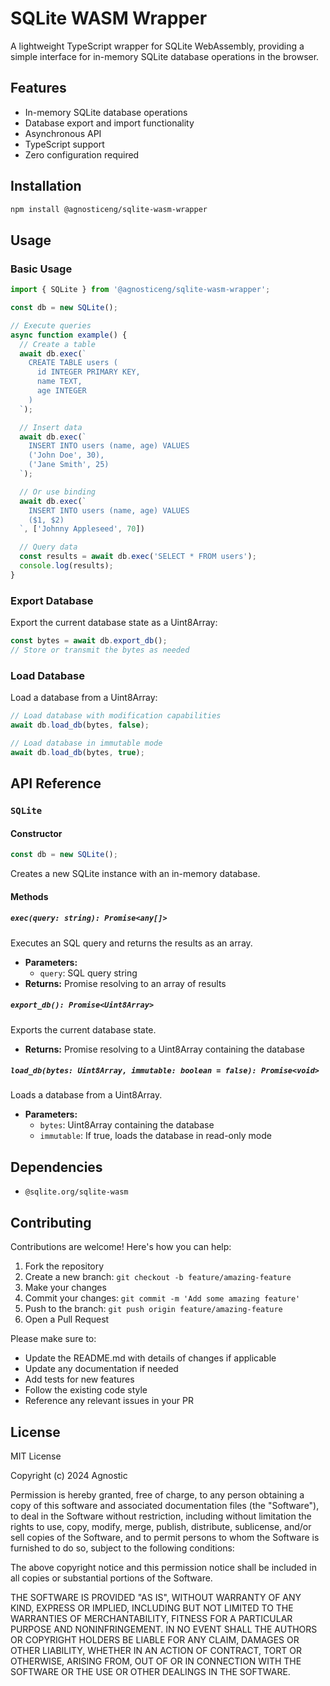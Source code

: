 # SQLite WASM Wrapper

A lightweight TypeScript wrapper for SQLite WebAssembly, providing a simple interface for in-memory SQLite database operations in the browser.

## Features

- In-memory SQLite database operations
- Database export and import functionality
- Asynchronous API
- TypeScript support
- Zero configuration required

## Installation

```bash
npm install @agnosticeng/sqlite-wasm-wrapper
```

## Usage

### Basic Usage

```typescript
import { SQLite } from '@agnosticeng/sqlite-wasm-wrapper';

const db = new SQLite();

// Execute queries
async function example() {
  // Create a table
  await db.exec(`
    CREATE TABLE users (
      id INTEGER PRIMARY KEY,
      name TEXT,
      age INTEGER
    )
  `);

  // Insert data
  await db.exec(`
    INSERT INTO users (name, age) VALUES
    ('John Doe', 30),
    ('Jane Smith', 25)
  `);

  // Or use binding
  await db.exec(`
    INSERT INTO users (name, age) VALUES
    ($1, $2)
  `, ['Johnny Appleseed', 70])

  // Query data
  const results = await db.exec('SELECT * FROM users');
  console.log(results);
}
```

### Export Database

Export the current database state as a Uint8Array:

```typescript
const bytes = await db.export_db();
// Store or transmit the bytes as needed
```

### Load Database

Load a database from a Uint8Array:

```typescript
// Load database with modification capabilities
await db.load_db(bytes, false);

// Load database in immutable mode
await db.load_db(bytes, true);
```

## API Reference

### `SQLite`

#### Constructor

```typescript
const db = new SQLite();
```

Creates a new SQLite instance with an in-memory database.

#### Methods

##### `exec(query: string): Promise<any[]>`

Executes an SQL query and returns the results as an array.

- **Parameters:**
  - `query`: SQL query string
- **Returns:** Promise resolving to an array of results

##### `export_db(): Promise<Uint8Array>`

Exports the current database state.

- **Returns:** Promise resolving to a Uint8Array containing the database

##### `load_db(bytes: Uint8Array, immutable: boolean = false): Promise<void>`

Loads a database from a Uint8Array.

- **Parameters:**
  - `bytes`: Uint8Array containing the database
  - `immutable`: If true, loads the database in read-only mode

## Dependencies

- `@sqlite.org/sqlite-wasm`

## Contributing

Contributions are welcome! Here's how you can help:

1. Fork the repository
2. Create a new branch: `git checkout -b feature/amazing-feature`
3. Make your changes
4. Commit your changes: `git commit -m 'Add some amazing feature'`
5. Push to the branch: `git push origin feature/amazing-feature`
6. Open a Pull Request

Please make sure to:
- Update the README.md with details of changes if applicable
- Update any documentation if needed
- Add tests for new features
- Follow the existing code style
- Reference any relevant issues in your PR

## License

MIT License

Copyright (c) 2024 Agnostic

Permission is hereby granted, free of charge, to any person obtaining a copy
of this software and associated documentation files (the "Software"), to deal
in the Software without restriction, including without limitation the rights
to use, copy, modify, merge, publish, distribute, sublicense, and/or sell
copies of the Software, and to permit persons to whom the Software is
furnished to do so, subject to the following conditions:

The above copyright notice and this permission notice shall be included in all
copies or substantial portions of the Software.

THE SOFTWARE IS PROVIDED "AS IS", WITHOUT WARRANTY OF ANY KIND, EXPRESS OR
IMPLIED, INCLUDING BUT NOT LIMITED TO THE WARRANTIES OF MERCHANTABILITY,
FITNESS FOR A PARTICULAR PURPOSE AND NONINFRINGEMENT. IN NO EVENT SHALL THE
AUTHORS OR COPYRIGHT HOLDERS BE LIABLE FOR ANY CLAIM, DAMAGES OR OTHER
LIABILITY, WHETHER IN AN ACTION OF CONTRACT, TORT OR OTHERWISE, ARISING FROM,
OUT OF OR IN CONNECTION WITH THE SOFTWARE OR THE USE OR OTHER DEALINGS IN THE
SOFTWARE.
